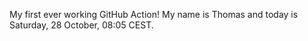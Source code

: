 My first ever working GitHub Action!
My name is Thomas and today is Saturday, 28 October, 08:05 CEST. 
